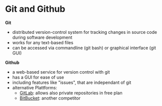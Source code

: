 # Git and Github

**Git** 
- distributed version-control system for tracking changes in source code during software development
- works for any text-based files
- can be accessed via commandline (git bash) or graphical interface (git GUI)

**Github** 
- a web-based service for version control with git
- has a GUI for ease of use
- including features like "issues", that are independant of git
- alternative Plattforms:
  - [GitLab](https://gitlab.com): allows also private repositories in free plan
  - [BitBucket](https://bitbucket.org/): another competitor





